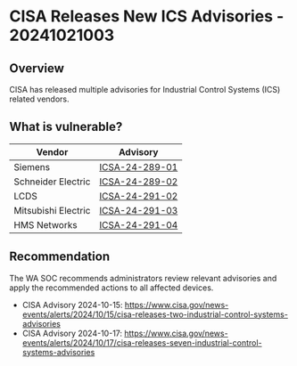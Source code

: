 # CISA Releases New ICS Advisories - 20241021003

## Overview

CISA has released multiple advisories for Industrial Control Systems (ICS) related vendors.

## What is vulnerable?

| Vendor              | Advisory                                                                         |
| ------------------- | -------------------------------------------------------------------------------- |
| Siemens             | [ICSA-24-289-01](https://www.cisa.gov/news-events/ics-advisories/icsa-24-289-01) |
| Schneider Electric  | [ICSA-24-289-02](https://www.cisa.gov/news-events/ics-advisories/icsa-24-289-02) |
| LCDS                | [ICSA-24-291-02](https://www.cisa.gov/news-events/ics-advisories/icsa-24-291-02) |
| Mitsubishi Electric | [ICSA-24-291-03](https://www.cisa.gov/news-events/ics-advisories/icsa-24-291-03) |
| HMS Networks        | [ICSA-24-291-04](https://www.cisa.gov/news-events/ics-advisories/icsa-24-291-04) |

## Recommendation

The WA SOC recommends administrators review relevant advisories and apply the recommended actions to all affected devices.

-   CISA Advisory 2024-10-15: <https://www.cisa.gov/news-events/alerts/2024/10/15/cisa-releases-two-industrial-control-systems-advisories>
-   CISA Advisory 2024-10-17: <https://www.cisa.gov/news-events/alerts/2024/10/17/cisa-releases-seven-industrial-control-systems-advisories>
